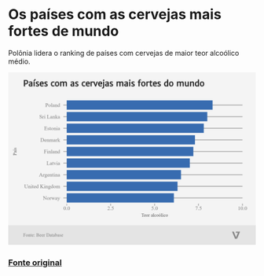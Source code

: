 # Os países com as cervejas mais fortes de mundo

Polônia lidera o ranking de países com cervejas de maior teor alcoólico médio.

![Gráfico 1](grafico-paises-teor.png)  

### [Fonte original](https://github.com/brewdega/open-beer-database-dumps)
